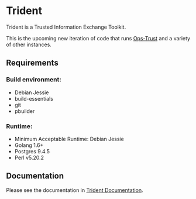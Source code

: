 # Trident

Trident is a Trusted Information Exchange Toolkit.

This is the upcoming new iteration of code that runs [Ops-Trust](https://www.ops-trust.net)
and a variety of other instances.

## Requirements

### Build environment:
 * Debian Jessie
 * build-essentials
 * git
 * pbuilder

### Runtime:
 * Minimum Acceptable Runtime: Debian Jessie
 * Golang 1.6+
 * Postgres 9.4.5
 * Perl v5.20.2

## Documentation

Please see the documentation in [Trident Documentation](doc/Trident.md).
